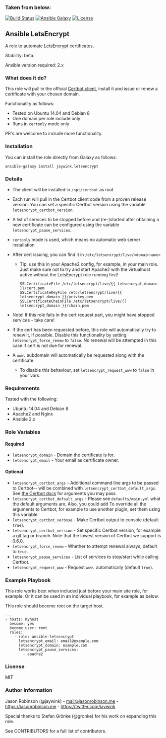 ### Taken from below:

[![Build Status](https://travis-ci.org/jaywink/ansible-letsencrypt.svg?branch=master)](https://travis-ci.org/jaywink/ansible-letsencrypt)
[![Ansible Galaxy](https://img.shields.io/badge/ansible--galaxy-letsencrypt-blue.svg?style=flat-square)](https://galaxy.ansible.com/jaywink/letsencrypt)
[![License](https://img.shields.io/badge/license-MIT-brightgreen.svg?style=flat-square)](https://tldrlegal.com/license/mit-license)

## Ansible LetsEncrypt

A role to automate LetsEncrypt certificates.

Stability: beta.

Ansible version required: 2.x

### What does it do?

This role will pull in the official [Certbot client](https://github.com/certbot/certbot), install it and issue or renew a certificate with your chosen domain.

Functionality as follows:
* Tested on Ubuntu 14.04 and Debian 8
* One domain per role include only
* Runs in `certonly` mode only


PR's are welcome to include more functionality.

### Installation

You can install the role directly from Galaxy as follows:

    ansible-galaxy install jaywink.letsencrypt

### Details

* The client will be installed in `/opt/certbot` as root
* Each run will pull in the Certbot client code from a proven release version. You can set a specific Certbot version using the variable `letsencrypt_certbot_version`.
* A list of services to be stopped before and (re-)started after obtaining a new certificate can be configured using the variable `letsencrypt_pause_services`.
* `certonly` mode is used, which means no automatic web server installation
* After cert issuing, you can find it in `/etc/letsencrypt/live/<domainname>`
   * Tip, use this in your Apache2 config, for example, in your main role. Just make sure not to try and start Apache2 with the virtualhost active without the LetsEncrypt role running first!

       ```
       SSLCertificateFile /etc/letsencrypt/live/{{ letsencrypt_domain }}/cert.pem
       SSLCertificateKeyFile /etc/letsencrypt/live/{{ letsencrypt_domain }}/privkey.pem
       SSLCertificateChainFile /etc/letsencrypt/live/{{ letsencrypt_domain }}/chain.pem
       ```

* Note! If this role fails in the cert request part, you might have stopped services - take care!
* If the cert has been requested before, this role will automatically try to renew it, if possible. Disable this functionality by setting `letsencrypt_force_renew` to `false`. No renewal will be attempted in this case if cert is not due for renewal.
* A `www.` subdomain will automatically be requested along with the certificate.
    * To disable this behaviour, set `letsencrypt_request_www` to `false` in your vars.

### Requirements

Tested with the following:

* Ubuntu 14.04 and Debian 8
* Apache2 and Nginx
* Ansible 2.x

### Role Variables

#### Required

* `letsencrypt_domain` - Domain the certificate is for.
* `letsencrypt_email` - Your email as certificate owner.

#### Optional

* `letsencrypt_certbot_args` - Additional command line args to be passed to Certbot-- will be combined with `letsencrypt_certbot_default_args`. See [the Certbot docs](https://certbot.eff.org/docs/using.html) for arguments you may pass.
* `letsencrypt_certbot_default_args` - Please see `defaults/main.yml` what the default arguments are. Also, you could add To override all the arguments to Certbot, for example to use another plugin, set them using this variable.
* `letsencrypt_certbot_verbose` - Make Certbot output to console (default `true`).
* `letsencrypt_certbot_version` - Set specific Certbot version, for example a git tag or branch. Note that the lowest version of Certbot we support is 0.6.0.
* `letsencrypt_force_renew` - Whether to attempt renewal always, default to `true`.
* `letsencrypt_pause_services` - List of services to stop/start while calling Certbot.
* `letsencrypt_request_www` - Request `www.` automatically (default `true`).

### Example Playbook

This role works best when included just before your main site role, for example. Or it can be used in an individual playbook, for example as below.

This role should become root on the target host.

    ---
    - hosts: myhost
      become: yes
      become_user: root
      roles:
        - role: ansible-letsencrypt
          letsencrypt_email: email@example.com
          letsencrypt_domain: example.com
          letsencrypt_pause_services:
            - apache2

### License

MIT

### Author Information

Jason Robinson (@jaywink) - mail@jasonrobinson.me - https://jasonrobinson.me - https://twitter.com/jaywink

Special thanks to Stefan Grönke (@gronke) for his work on expanding this role.

See CONTRIBUTORS for a full list of contributors.

